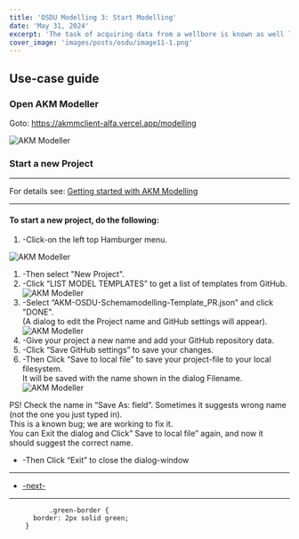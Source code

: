 ```yaml
---
title: 'OSDU Modelling 3: Start Modelling'
date: 'May 31, 2024'
excerpt: 'The task of acquiring data from a wellbore is known as well logging. The work is highly specialized and need to be properly planned and managed. Independent of access method, the well logging task is bound by the concepts of Run and Passes.'
cover_image: 'images/posts/osdu/image11-1.png'
---
```


## Use-case guide

### Open AKM Modeller

Goto: <https://akmmclient-alfa.vercel.app/modelling>

 ![AKM Modeller](/images/posts/osdu/010-OSDU2-1.png)


### Start a new Project

---

For details see:  [Getting started with AKM Modelling](000-GettingStarted)

---

#### To start a new project, do the following:


1. -Click-on the left top Hamburger menu.  
   
 ![AKM Modeller](/images/posts/osdu/010-OSDU2-2.png)

1. -Then select "New Project".  
2. -Click “LIST MODEL TEMPLATES” to get a list of templates from GitHub.  
![AKM Modeller](/images/posts/osdu/010-OSDU2-3.png)
1. -Select “AKM-OSDU-Schemamodelling-Template_PR.json” and click "DONE".   
(A dialog to edit the Project name and GitHub settings will appear).  
![AKM Modeller](/images/posts/osdu/010-OSDU2-4.png)
1. -Give your project a new name and add your GitHub repository data.  
2. -Click “Save GitHub settings” to save your changes.  
3. -Then Click “Save to local file” to save your project-file to your local filesystem.  
It will be saved with the name shown in the dialog Filename.
![AKM Modeller](/images/posts/osdu/010-OSDU2-5.png)

PS! Check the name in “Save As: field”. Sometimes it suggests wrong name (not the one you just typed in).  
This is a known bug; we are working to fix it.  
You can Exit the dialog and Click” Save to local file” again, and now it should suggest the correct name.

- -Then Click “Exit” to close the dialog-window

---
 - [-next-](011-OSDU4-Concept)
---


              .green-border {
          border: 2px solid green;
        }
